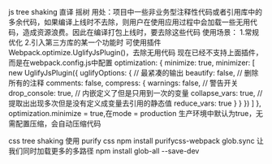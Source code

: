 js tree shaking 直译 摇树 用处：项目中一些非业务型注释性代码或者引用库中的多余代码，如果编译上线时不去除，则用户在使用应用过程中会加载一些无用代码，造成资源浪费。因此在编译打包上线时，要去除这些代码
使用场景：
1.常规优化
2.引入第三方库的某一个功能时
可使用插件Webpack.optimize.UglifyJsPlugin()，去除无用代码
现在已经不支持上面插件，而是在webpack.config.js中配置
optimization: {
        minimize: true,
        minimizer: [
            new UglifyJsPlugin({
                uglifyOptions: {
                    // 最紧凑的输出
                    beautify: false,
                    // 删除所有的注释
                    comments: false,
                    compress: {
                        warnings: false, // 警告开关
                        drop_console: true,
                        // 内嵌定义了但是只用到一次的变量
                        collapse_vars: true,
                        // 提取出出现多次但是没有定义成变量去引用的静态值
                        reduce_vars: true
                    }
                }
            })
        ]
    },
optimization.minimize = true,在mode = production 生产环境中默认为true，无需配置压缩，会自动压缩代码

css tree shaking
使用 purify css    npm install purifycss-webpack
glob.sync 让我们同时加载更多的多路径 npm install glob-all --save-dev